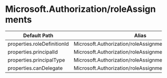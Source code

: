 # Microsoft.Authorization/roleAssignments

| Default Path | Alias |
|---|---|
| properties.roleDefinitionId | Microsoft.Authorization/roleAssignments/roleDefinitionId |
| properties.principalId | Microsoft.Authorization/roleAssignments/principalId |
| properties.principalType | Microsoft.Authorization/roleAssignments/principalType |
| properties.canDelegate | Microsoft.Authorization/roleAssignments/canDelegate |

